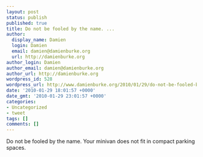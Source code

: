 ```yaml
---
layout: post
status: publish
published: true
title: Do not be fooled by the name. ...
author:
  display_name: Damien
  login: Damien
  email: damien@damienburke.org
  url: http://damienburke.org
author_login: Damien
author_email: damien@damienburke.org
author_url: http://damienburke.org
wordpress_id: 528
wordpress_url: http://www.damienburke.org/2010/01/29/do-not-be-fooled-by-the-name/
date: '2010-01-29 18:01:57 +0000'
date_gmt: '2010-01-29 23:01:57 +0000'
categories:
- Uncategorized
- tweet
tags: []
comments: []
---
```

<p>Do not be fooled by the name. Your minivan does not fit in compact parking spaces.</p>
